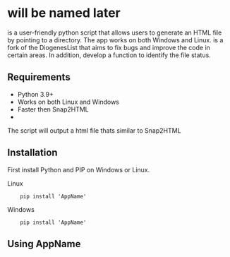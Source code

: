 # <AppName> will be named later
<AppName> is a user-friendly python script that allows users to generate an HTML file by pointing to a directory. The app works on both Windows and Linux. <AppName> is a fork of the DiogenesList that aims to fix bugs and improve the code in certain areas. In addition, <AppName> develop a function to identify the file status.


## Requirements

- Python 3.9+
- Works on both Linux and Windows
- Faster then Snap2HTML
- 

The script will output a html file thats similar to Snap2HTML


## Installation
First install Python and PIP on Windows or Linux. 


Linux
```
    pip install 'AppName'

```

Windows
```
    pip install 'AppName'

```

## Using AppName







